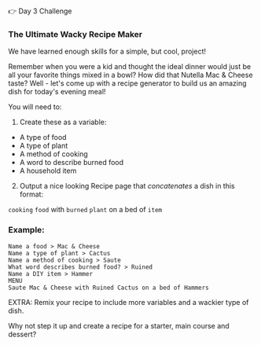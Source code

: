 👉 Day 3 Challenge
### The Ultimate Wacky Recipe Maker
We have learned enough skills for a simple, but cool, project!

Remember when you were a kid and thought the ideal dinner would just be all your favorite things mixed in a bowl? How did that Nutella Mac & Cheese taste? Well - let's come up with a recipe generator to build us an amazing dish for today's evening meal!

You will need to:

1. Create these as a variable:
+ A type of food
+ A type of plant
+ A method of cooking
+ A word to describe burned food
+ A household item
2. Output a nice looking Recipe page that *concatenates* a dish in this format:

`cooking` `food` with `burned` `plant` on a bed of `item`
### Example:
```
Name a food > Mac & Cheese
Name a type of plant > Cactus
Name a method of cooking > Saute        
What word describes burned food? > Ruined
Name a DIY item > Hammer
MENU
Saute Mac & Cheese with Ruined Cactus on a bed of Hammers

```


EXTRA: Remix your recipe to include more variables and a wackier type of dish.

Why not step it up and create a recipe for a starter, main course and dessert?



